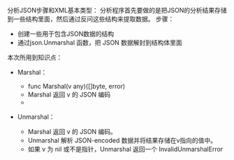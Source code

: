 分析JSON步骤和XML基本类型：
分析程序首先要做的是把JSON的分析结果存储到一些结构里面，然后通过反问这些结构来提取数据。
步骤：
* 创建一些用于包含JSON数据的结构
* 通过json.Unmarshal 函数，把 JSON 数据解封到结构体里面

本次所用到知识点：
* Marshal：
  * func Marshal(v any)([]byte, error)
  * Marshal 返回 v 的 JSON 编码
  * 

* Unmarshal：
  * Marshal 返回 v 的 JSON 编码。
  * Unmarshal 解析 JSON-encoded 数据并将结果存储在v指向的值中。
  * 如果 v 为 nil 或不是指针，Unmarshal 返回一个 InvalidUnmarshalError